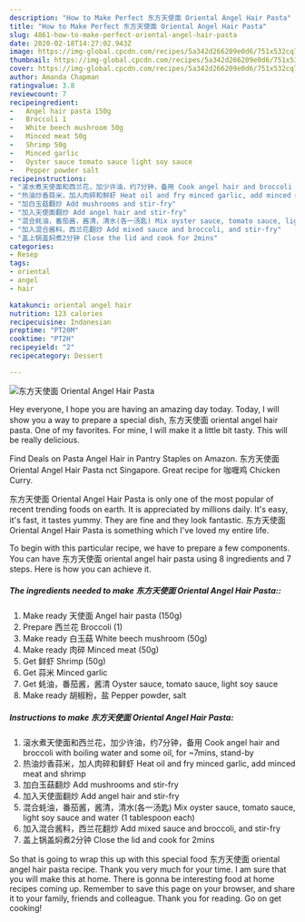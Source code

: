 ```yaml
---
description: "How to Make Perfect 东方天使面 Oriental Angel Hair Pasta"
title: "How to Make Perfect 东方天使面 Oriental Angel Hair Pasta"
slug: 4861-how-to-make-perfect-oriental-angel-hair-pasta
date: 2020-02-18T14:27:02.943Z
image: https://img-global.cpcdn.com/recipes/5a342d266209e0d6/751x532cq70/东方天使面-oriental-angel-hair-pasta-recipe-main-photo.jpg
thumbnail: https://img-global.cpcdn.com/recipes/5a342d266209e0d6/751x532cq70/东方天使面-oriental-angel-hair-pasta-recipe-main-photo.jpg
cover: https://img-global.cpcdn.com/recipes/5a342d266209e0d6/751x532cq70/东方天使面-oriental-angel-hair-pasta-recipe-main-photo.jpg
author: Amanda Chapman
ratingvalue: 3.8
reviewcount: 7
recipeingredient:
-   Angel hair pasta 150g
-   Broccoli 1
-   White beech mushroom 50g
-   Minced meat 50g
-   Shrimp 50g
-   Minced garlic
-   Oyster sauce tomato sauce light soy sauce
-   Pepper powder salt
recipeinstructions:
- "滚水煮天使面和西兰花，加少许油，约7分钟，备用 Cook angel hair and broccoli with boiling water and some oil, for ~7mins, stand-by"
- "热油炒香蒜米，加人肉碎和鲜虾 Heat oil and fry minced garlic, add minced meat and shrimp"
- "加白玉菇翻炒 Add mushrooms and stir-fry"
- "加入天使面翻炒 Add angel hair and stir-fry"
- "混合蚝油，番茄酱，酱清，清水(各一汤匙) Mix oyster sauce, tomato sauce, light soy sauce and water (1 tablespoon each)"
- "加入混合酱料，西兰花翻炒 Add mixed sauce and broccoli, and stir-fry"
- "盖上锅盖焖煮2分钟 Close the lid and cook for 2mins"
categories:
- Resep
tags:
- oriental
- angel
- hair

katakunci: oriental angel hair
nutrition: 123 calories
recipecuisine: Indonesian
preptime: "PT20M"
cooktime: "PT2H"
recipeyield: "2"
recipecategory: Dessert

---
```



![东方天使面 Oriental Angel Hair Pasta](https://img-global.cpcdn.com/recipes/5a342d266209e0d6/751x532cq70/东方天使面-oriental-angel-hair-pasta-recipe-main-photo.jpg)

Hey everyone, I hope you are having an amazing day today. Today, I will show you a way to prepare a special dish, 东方天使面 oriental angel hair pasta. One of my favorites. For mine, I will make it a little bit tasty. This will be really delicious.

Find Deals on Pasta Angel Hair in Pantry Staples on Amazon. 东方天使面 Oriental Angel Hair Pasta nct Singapore. Great recipe for 咖喱鸡 Chicken Curry.

东方天使面 Oriental Angel Hair Pasta is only one of the most popular of recent trending foods on earth. It is appreciated by millions daily. It's easy, it's fast, it tastes yummy. They are fine and they look fantastic. 东方天使面 Oriental Angel Hair Pasta is something which I've loved my entire life.


To begin with this particular recipe, we have to prepare a few components. You can have 东方天使面 oriental angel hair pasta using 8 ingredients and 7 steps. Here is how you can achieve it.

##### The ingredients needed to make 东方天使面 Oriental Angel Hair Pasta::

1. Make ready  天使面 Angel hair pasta (150g)
1. Prepare  西兰花 Broccoli (1)
1. Make ready  白玉菇 White beech mushroom (50g)
1. Make ready  肉碎 Minced meat (50g)
1. Get  鲜虾 Shrimp (50g)
1. Get  蒜米 Minced garlic
1. Get  蚝油，番茄酱，酱清 Oyster sauce, tomato sauce, light soy sauce
1. Make ready  胡椒粉，盐 Pepper powder, salt




##### Instructions to make 东方天使面 Oriental Angel Hair Pasta:

1. 滚水煮天使面和西兰花，加少许油，约7分钟，备用 Cook angel hair and broccoli with boiling water and some oil, for ~7mins, stand-by
1. 热油炒香蒜米，加人肉碎和鲜虾 Heat oil and fry minced garlic, add minced meat and shrimp
1. 加白玉菇翻炒 Add mushrooms and stir-fry
1. 加入天使面翻炒 Add angel hair and stir-fry
1. 混合蚝油，番茄酱，酱清，清水(各一汤匙) Mix oyster sauce, tomato sauce, light soy sauce and water (1 tablespoon each)
1. 加入混合酱料，西兰花翻炒 Add mixed sauce and broccoli, and stir-fry
1. 盖上锅盖焖煮2分钟 Close the lid and cook for 2mins




So that is going to wrap this up with this special food 东方天使面 oriental angel hair pasta recipe. Thank you very much for your time. I am sure that you will make this at home. There is gonna be interesting food at home recipes coming up. Remember to save this page on your browser, and share it to your family, friends and colleague. Thank you for reading. Go on get cooking!
